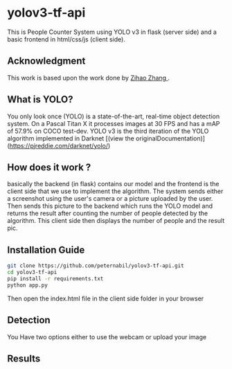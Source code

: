 # yolov3-tf-api
This is People Counter System using YOLO v3 in flask (server side) and a basic frontend in html/css/js (client side).
## Acknowledgment
This work is based upon the work done by [Zihao Zhang ](https://github.com/zzh8829/yolov3-tf2).
## What is YOLO?
You only look once (YOLO) is a state-of-the-art, real-time object detection system. 
On a Pascal Titan X it processes images at 30 FPS and has a mAP of 57.9% on COCO test-dev.
YOLO v3 is the third iteration of the YOLO algorithm implemented in Darknet [(view the originalDocumentation)] (https://pjreddie.com/darknet/yolo/)
## How does it work ?
basically the backend (in flask) contains our model and the frontend is the client side that we use to implement the algorithm.
The system sends either a screenshot using the user's camera or a picture uploaded by the user.
Then sends this picture to the backend which runs the YOLO model and returns the result after counting the number of people detected by the algorithm.
This client side then displays the number of people and the result pic.
## Installation Guide
```bash
git clone https://github.com/peternabil/yolov3-tf-api.git
cd yolov3-tf-api
pip install -r requirements.txt
python app.py
```
Then open the index.html file in the client side folder in your browser
## Detection
You Have two options either to use the webcam or upload your image
[](imgs/layout.png)
## Results
[](imgs/example.jpg)
[](imgs/res.jpg)
[](imgs/layout-res.png)
